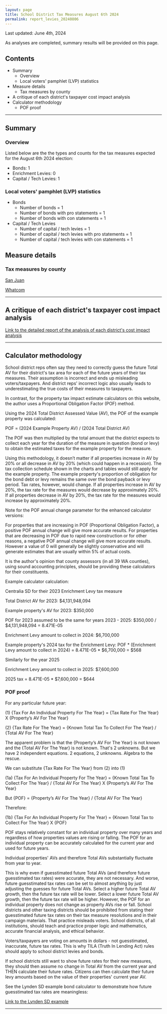 ```yaml
---
layout: page
title: School District Tax Measures August 6th 2024
permalink: report_levies_20240806
---
```


Last updated: June 4th, 2024

As analyses are completed, summary results will be provided on this page.

## Contents
- Summary
    - Overview
    - Local voters' pamphlet (LVP) statistics
- Measure details
	- Tax measures by county
- A critique of each district's taxpayer cost impact analysis
- Calculator methodology
    - POF proof

___

## Summary
### Overview
Listed below are the the types and counts for the tax measures expected for the August 6th 2024 election:
- Bonds: 1
- Enrichment Levies: 0
- Capital / Tech Levies: 1

### Local voters' pamphlet (LVP) statistics
- Bonds
    - Number of bonds =  1
    - Number of bonds with pro statements =  1
    - Number of bonds with con statements =  1
- Capital / Tech Levies
    - Number of capital / tech levies =  1
    - Number of capital / tech levies with pro statements =  1
    - Number of capital / tech levies with con statements =  1

## Measure details
### Tax measures by county
[San Juan](sanjuancountymeasures20240806)

[Whatcom](whatcomcountymeasures20240806)

___

## A critique of each district's taxpayer cost impact analysis

[Link to the detailed report of the analysis of each district's cost impact analysis](report_analysis_of_districts_cost_analyses_20240806)

___

## Calculator methodology

School district reps often say they need to correctly guess the future 
Total AV for their district's tax area for each of the future years of their tax measures. Their assumption is incorrect and ends up misleading voters/taxpayers. 
And district reps' incorrect logic also usually leads to underestimating the true costs of their measures to taxpayers.

In contrast, for the property tax impact estimate calculators on this website, the author uses a Proportional Obligation Factor (POF) method. 

Using the 2024 Total District Assessed Value (AV), the POF of the example property was calculated:

POF = (2024 Example Property AV) / (2024 Total District AV)

The POF was then multiplied by the total amount that the district expects to collect each year for the duration of the measure in question (bond or levy) 
to obtain the estimated taxes for the example property for the measure.

Using this methodology, it doesn’t matter if all properties increase in AV by 20% or all decrease in AV by 20% (which could happen in a recession). 
The tax collection schedule shown in the charts and tables would still apply for the example property. The example property's proportion of obligation for the bond debt 
or levy remains the same over the bond payback or levy period. Tax rates, however, would change. If all properties increase in AV by 20%, the tax rate for the measures would 
decrease by approximately 20%. If all properties decrease in AV by 20%, the tax rate for the measures would increase by approximately 20%.

Note for the POF annual change parameter for the enhanced calculator versions:

For properties that are increasing in POF (Proportional Obligation Factor), a positive POF annual change will give more accurate results. 
For properties that are decreasing in POF due to rapid new construction or for other reasons, a negative POF annual change will give more accurate results. 
However a value of 0 will generally be slightly conservative and will generate estimates that are usually within 5% of actual costs. 

It is the author's opinion that county assessors (in all 39 WA counties), using sound accounting principles, should be providing these 
calculators for their constituents. 

Example calculator calculation:

Centralia SD for their 2023 Enrichment Levy tax measure

Total District AV for 2023: $4,131,948,094

Example property's AV for 2023: $350,000

POF for 2023 assumed to be the same for years 2023 - 2025: $350,000 / $4,131,948,094 = 8.471E-05

Enrichment Levy amount to collect in 2024: $6,700,000

Example property's 2024 tax for the Enrichment Levy: POF * (Enrichment Levy amount to collect in 2024) = 8.471E-05 * $6,700,000 = $568

Similarly for the year 2025

Enrichment Levy amount to collect in 2025: $7,600,000

2025 tax = 8.471E-05 * $7,600,000 = $644


### POF proof

For any particular future year:

(1) {Tax For An Individual Property For The Year} = {Tax Rate For The Year} X {Property’s AV For The Year}

(2) {Tax Rate For The Year} = {Known Total Tax To Collect For The Year} / {Total AV For The Year}

The apparent problem is that the {Property’s AV For The Year} is not known and the {Total AV For The Year} is not known. 
That's 2 unknowns. But we have 2 independent equations. 2 equations, 2 unknowns. Algebra to the rescue.

We can substitute {Tax Rate For The Year} from (2) into (1)

(1a)  {Tax For An Individual Property For The Year} = {Known Total Tax To Collect For The Year} / {Total AV For The Year} X {Property’s AV For The Year}

But {POF} = {Property’s AV For The Year} / {Total AV For The Year} 

Therefore:

(1b) {Tax For An Individual Property For The Year} = {Known Total Tax to Collect For The Year} X {POF}

POF stays relatively constant for an individual property over many years and regardless of how properties values are rising or falling. 
The POF for an individual property can be accurately calculated for the current year and used for future years.

Individual properties' AVs and therefore Total AVs substantially fluctuate from year to year.

This is why even if guesstimated future Total AVs (and therefore future guesstimated tax rates) were accurate, they are not necessary. 
And worse, future guesstimated tax rates can be set to almost anything by just adjusting the guesses for future Total AVs. 
Select a higher future Total AV growth, then the future tax rate will be lower. Select a lower future Total AV growth, then 
the future tax rate will be higher. However, the POF for an individual property does not change as property AVs rise or fall. 
School districts and other taxing districts should be prohibited from stating their guesstimated future tax rates on their tax measure resolutions 
and in their campaign materials. 
That practice misleads voters. School districts, of all institutions, should teach and practice proper logic and mathematics, accurate 
financial analysis, and ethical behavior. 

Voters/taxpayers are voting on amounts in dollars - not guesstimated, inaccurate, future tax rates. 
This is why TILA (Truth In Lending Act) rules should apply to school district levies and bonds.

If school districts still want to show future rates for their new measures, they should then assume no change in Total AV from the current year and THEN calculate their future rates. Citizens can then calculate their 
future levy amounts based on the value of their properties' current year AV. 

See the Lynden SD example bond calculator to demonstrate how future guesstimated tax rates are meaningless:

[Link to the Lynden SD example](table_lynden_bond_20240806)


___

